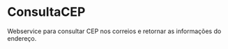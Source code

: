 ConsultaCEP
===========

Webservice para consultar CEP nos correios e retornar as informações do endereço.

